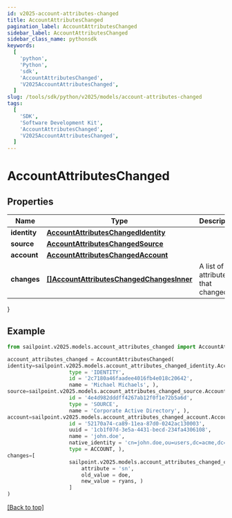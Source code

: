 ```yaml
---
id: v2025-account-attributes-changed
title: AccountAttributesChanged
pagination_label: AccountAttributesChanged
sidebar_label: AccountAttributesChanged
sidebar_class_name: pythonsdk
keywords:
  [
    'python',
    'Python',
    'sdk',
    'AccountAttributesChanged',
    'V2025AccountAttributesChanged',
  ]
slug: /tools/sdk/python/v2025/models/account-attributes-changed
tags:
  [
    'SDK',
    'Software Development Kit',
    'AccountAttributesChanged',
    'V2025AccountAttributesChanged',
  ]
---
```


# AccountAttributesChanged

## Properties

| Name | Type | Description | Notes |
| --- | --- | --- | --- |
| **identity** | [**AccountAttributesChangedIdentity**](account-attributes-changed-identity) |  | [required] |
| **source** | [**AccountAttributesChangedSource**](account-attributes-changed-source) |  | [required] |
| **account** | [**AccountAttributesChangedAccount**](account-attributes-changed-account) |  | [required] |
| **changes** | [**[]AccountAttributesChangedChangesInner**](account-attributes-changed-changes-inner) | A list of attributes that changed. | [required] |

}

## Example

```python
from sailpoint.v2025.models.account_attributes_changed import AccountAttributesChanged

account_attributes_changed = AccountAttributesChanged(
identity=sailpoint.v2025.models.account_attributes_changed_identity.AccountAttributesChanged_identity(
                    type = 'IDENTITY',
                    id = '2c7180a46faadee4016fb4e018c20642',
                    name = 'Michael Michaels', ),
source=sailpoint.v2025.models.account_attributes_changed_source.AccountAttributesChanged_source(
                    id = '4e4d982dddff4267ab12f0f1e72b5a6d',
                    type = 'SOURCE',
                    name = 'Corporate Active Directory', ),
account=sailpoint.v2025.models.account_attributes_changed_account.AccountAttributesChanged_account(
                    id = '52170a74-ca89-11ea-87d0-0242ac130003',
                    uuid = '1cb1f07d-3e5a-4431-becd-234fa4306108',
                    name = 'john.doe',
                    native_identity = 'cn=john.doe,ou=users,dc=acme,dc=com',
                    type = ACCOUNT, ),
changes=[
                    sailpoint.v2025.models.account_attributes_changed_changes_inner.AccountAttributesChanged_changes_inner(
                        attribute = 'sn',
                        old_value = doe,
                        new_value = ryans, )
                    ]
)

```

[[Back to top]](#)

